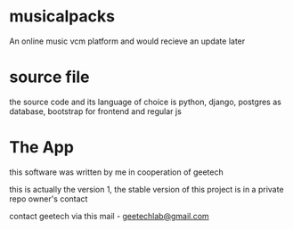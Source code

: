 # musicalpacks
An online music vcm platform and would recieve an update later

# source file
the source code and its language of choice is python, django, postgres as database, bootstrap for frontend and regular js

# The App
this software was written by me in cooperation of geetech

this is actually the version 1, the stable version of this project is in a private repo
owner's contact

contact geetech via this mail - geetechlab@gmail.com
